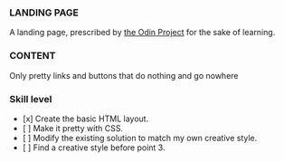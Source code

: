 ### LANDING PAGE
A landing page, prescribed by [the Odin Project](https://www.theodinproject.com/paths/foundations/courses/foundations) for the sake of learning.

### CONTENT

Only pretty links and buttons that do nothing and go nowhere

### Skill level

*    [x]  Create the basic HTML layout.
*    [ ]  Make it pretty with CSS.
*    [ ]  Modify the existing solution to match my own creative style.
*    [ ]  Find a creative style before point 3.